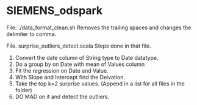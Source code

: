 # SIEMENS_odspark
File: ./data_format_clean.sh Removes the trailing spaces and changes the delimiter to comma. 

File. surprise_outliers_detect.scala
Steps done in that file. 

1. Convert the date column of String type to Date datatype. 
2. Do a group by on Date with  mean of Values column
3. Fit the regression on Date and Value. 
4. With Slope and Intercept find the Deivation. 
5. Take the top k=2 surprise values. (Append in a list for all files in the folder)
6. DO MAD on it and detect the outliers. 

